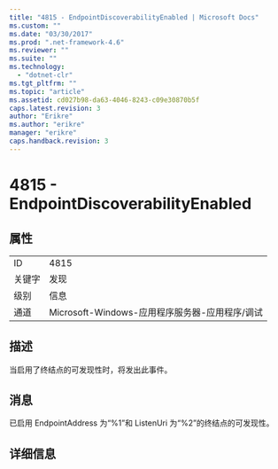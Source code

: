 ```yaml
---
title: "4815 - EndpointDiscoverabilityEnabled | Microsoft Docs"
ms.custom: ""
ms.date: "03/30/2017"
ms.prod: ".net-framework-4.6"
ms.reviewer: ""
ms.suite: ""
ms.technology: 
  - "dotnet-clr"
ms.tgt_pltfrm: ""
ms.topic: "article"
ms.assetid: cd027b98-da63-4046-8243-c09e30870b5f
caps.latest.revision: 3
author: "Erikre"
ms.author: "erikre"
manager: "erikre"
caps.handback.revision: 3
---
```

# 4815 - EndpointDiscoverabilityEnabled
## 属性  
  
|||  
|-|-|  
|ID|4815|  
|关键字|发现|  
|级别|信息|  
|通道|Microsoft\-Windows\-应用程序服务器\-应用程序\/调试|  
  
## 描述  
 当启用了终结点的可发现性时，将发出此事件。  
  
## 消息  
 已启用 EndpointAddress 为“%1”和 ListenUri 为“%2”的终结点的可发现性。  
  
## 详细信息